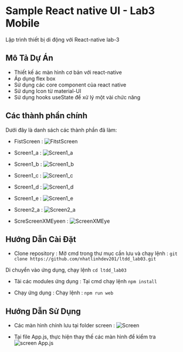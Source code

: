 # Sample React native UI - Lab3 Mobile

Lập trình thiết bị di động với React-native lab-3

## Mô Tả Dự Án

- Thiết kế ác màn hình cơ bản với react-native
- Áp dụng flex box
- Sử dụng các core component của react native
- Sử dụng Icon từ material-UI
- Sử dụng hooks useState để xử lý một vài chức năng

## Các thành phần chính 

Dưới đây là danh sách các thành phần đã làm:

- FistScreen : 
![FitstScreen](image/FistScreen.png)

- Screen1_a : 
![Screen1_a](image/Screen1_a.png)

- Screen1_b : 
![Screen1_b](image/Screen1_b.png)

- Screen1_c : 
![Screen1_c](image/Screen1_c.png)

- Screen1_d : 
![Screen1_d](image/Screen1_d.png)

- Screen1_e : 
![Screen1_e](image/Screen1_e.png)

- Screen2_a : 
![Screen2_a](image/Screen2_a.png)

- ScreScreenXMEyeen : 
![ScreenXMEye](image/ScreenXMEye.png)


## Hướng Dẫn Cài Đặt

- Clone repository :
Mở cmd trong thư mục cần lưu và chạy lệnh : `git clone https://github.com/nhatlinhdev201/ltdd_lab03.git`

Di chuyển vào ứng dụng, chạy lệnh `cd ltdd_lab03`

- Tải các modules ứng dụng :
Tại cmd chạy lệnh `npm install`

- Chạy ứng dụng : 
Chạy lệnh : `npm run web`

## Hướng Dẫn Sử Dụng
- Các màn hình chính lưu tại folder screen :
![Screen](image/screen.png)

- Tại file App.js, thực hiện thay thế các màn hình để kiểm tra 
![screen App.js](image/app.png)



